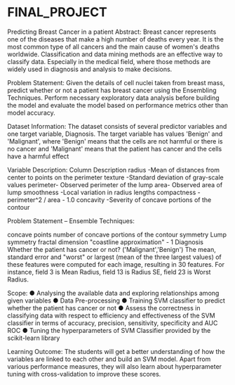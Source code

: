 # FINAL_PROJECT
Predicting Breast Cancer in a patient
Abstract:
Breast cancer represents one of the diseases that make a high number of deaths every
year. It is the most common type of all cancers and the main cause of women's deaths
worldwide. Classification and data mining methods are an effective way to classify data.
Especially in the medical field, where those methods are widely used in diagnosis and
analysis to make decisions.

Problem Statement:
Given the details of cell nuclei taken from breast mass, predict whether or not a patient
has breast cancer using the Ensembling Techniques. Perform necessary exploratory
data analysis before building the model and evaluate the model based on performance
metrics other than model accuracy.

Dataset Information:
The dataset consists of several predictor variables and one target variable, Diagnosis.
The target variable has values 'Benign' and 'Malignant', where 'Benign' means that the
cells are not harmful or there is no cancer and 'Malignant' means that the patient has
cancer and the cells have a harmful effect

Variable Description:
Column Description
radius -Mean of distances from center to points on the perimeter
texture -Standard deviation of gray-scale values
perimeter- Observed perimeter of the lump
area- Observed area of lump
smoothness -Local variation in radius lengths
compactness -perimeter^2 / area - 1.0
concavity -Severity of concave portions of the contour

Problem Statement – Ensemble Techniques:

concave points number of concave portions of the contour
symmetry Lump symmetry
fractal dimension "coastline approximation" - 1
Diagnosis Whether the patient has cancer or not? ('Malignant','Benign')
The mean, standard error and "worst" or largest (mean of the three largest values) of
these features were computed for each image, resulting in 30 features. For instance, field
3 is Mean Radius, field 13 is Radius SE, field 23 is Worst Radius.

Scope:
● Analysing the available data and exploring relationships among given variables
● Data Pre-processing
● Training SVM classifier to predict whether the patient has cancer or not
● Assess the correctness in classifying data with respect to efficiency and effectiveness of
the SVM classifier in terms of accuracy, precision, sensitivity, specificity and AUC ROC
● Tuning the hyperparameters of SVM Classifier provided by the scikit-learn library

Learning Outcome:
The students will get a better understanding of how the variables are linked to each
other and build an SVM model. Apart from various performance measures, they will also
learn about hyperparameter tuning with cross-validation to improve these scores.
